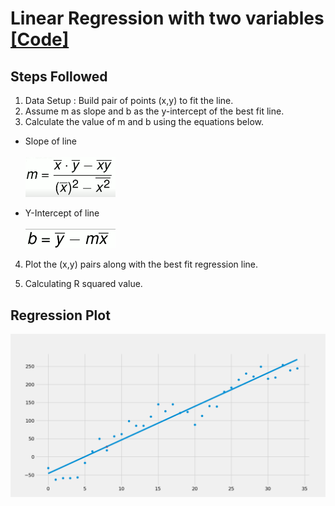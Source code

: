 # Linear Regression with two variables [[Code]](https://github.com/SarthakPatidar/Machine-Learning/blob/master/Supervised%20Learning/algorithms/linear%20regression/linear_regression.py)

## Steps Followed
1. Data Setup : Build pair of points (x,y) to fit the line.
2. Assume m as slope and b as the y-intercept of the best fit line.
3. Calculate the value of m and b using the equations below.
* Slope of line <br/> <br/> <img width=30% height=30% src="https://github.com/SarthakPatidar/Machine-Learning/blob/master/Supervised%20Learning/algorithms/linear%20regression/resources/slope.png" alt="slope formula"/> 

* Y-Intercept of line <br/> <br/> <img width=30% height=30% src="https://github.com/SarthakPatidar/Machine-Learning/blob/master/Supervised%20Learning/algorithms/linear%20regression/resources/y_intercept.png" alt="y_intercept formula" />

4. Plot the (x,y) pairs along with the best fit regression line.

5. Calculating R squared value.

## Regression Plot
![regression plot](https://github.com/SarthakPatidar/Machine-Learning/blob/master/Supervised%20Learning/algorithms/linear%20regression/resources/figure.png)
